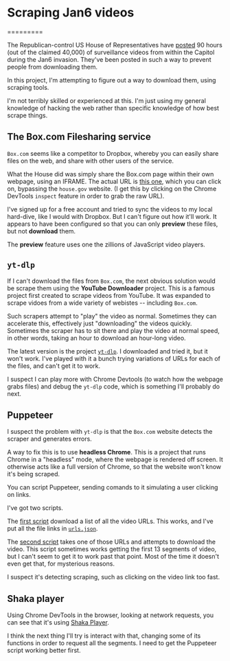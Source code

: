 # Scraping Jan6 videos
=========

The Republican-control US House of Representatives have 
[posted](https://cha.house.gov/cha-subcommittee-reading-room-fe781e74-d577-4f64-93cc-fc3a8dd8df18)
 90 hours (out of the claimed 40,000) of surveillance videos from within the
Capitol during the Jan6 invasion. They've been posted in such a way
to prevent people from downloading them.

In this project, I'm attempting to figure out a way to download them, using
scraping tools.

I'm not terribly skilled or experienced at this. I'm just using my general knowledge
of hacking the web rather than specific knowledge of how best  scrape things.

## The Box.com Filesharing service

`Box.com` seems like a competitor to Dropbox, whereby you can easily share files
on the web, and share with other users of the service.

What the House did was simply share the Box.com page within their own
webpage, using an IFRAME. The actual URL is 
[this one](https://app.box.com/s/448e1d6zw0hvwmekg3nb4bkpsuk0wfhj), which
you can click on, bypassing the `house.gov` website. (I get this by clicking
on the Chrome DevTools `inspect` feature in order to grab the raw URL).

I've signed up for a free account and tried to sync the videos to my local
hard-dive, like I would with Dropbox. But I can't figure out how it'll work.
It appears to have been configured so that you can only **preview** these
files, but not **download** them.

The **preview** feature uses one the zillions of JavaScript video players.

## `yt-dlp`

If I can't download the files from `Box.com`, the next obvious solution
would be scrape them using the **YouTube Downloader** project. This is a
famous project first created to scrape videos from YouTube. It was
expanded to scrape vidoes from a wide variety of webistes -- including `Box.com`.

Such scrapers attempt to "play" the video as normal. Sometimes they can accelerate
this, effectively just "downloading" the videos quickly. Sometimes the scraper
has to sit there and play the video at normal speed, in other words, taking an
hour to download an hour-long video.

The latest version is the project [`yt-dlp`](https://github.com/yt-dlp/yt-dlp).
I downloaded and tried it, but it won't work. I've played with it a bunch
trying variations of URLs for each of the files, and can't get it to work.

I suspect I can play more with Chrome Devtools (to watch how the webpage grabs files)
and debug the `yt-dlp` code, which is something I'll probably do next.

## Puppeteer

I suspect the problem with `yt-dlp` is that the `Box.com` website detects the
scraper and generates errors.

A way to fix this is to use **headless Chrome**. This is a project that runs
Chrome in a "headless" mode, where the webpage is rendered off screen. It
otherwise acts like a full version of Chrome, so that the website won't
know it's being scraped.

You can script Puppeteer, sending comands to it simulating a user clicking
on links.

I've got two scripts.

The [first script](get-urls.js) download a list of all the video URLs. This works,
and I've put all the file links in [`urls.json`](urls.json).

The [second script](get-video.js) takes one of those URLs and attempts to download the 
video. This script sometimes works getting the first 13 segments of 
video, but I can't seem to get it to work past that point. Most of
the time it doesn't even get that, for mysterious reasons.

I suspect it's detecting scraping, such as clicking on the video
link too fast.

## Shaka player

Using Chrome DevTools in the browser, looking at network requests,
you can see that it's using 
[Shaka Player](https://github.com/shaka-project/shaka-player).

I think the next thing I'll try is interact with that, changing
some of its functions in order to request all the segments. I
need to get the Puppeteer script working better first.







